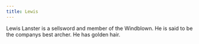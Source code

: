```yaml
---
title: Lewis
---
```


Lewis Lanster is a sellsword and member of the Windblown. He is said to be the companys best archer. He has golden hair.


